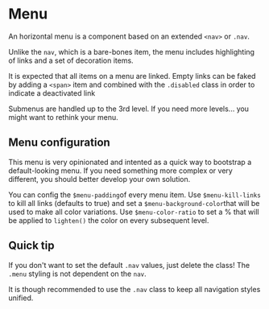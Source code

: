 # Menu

An horizontal menu is a component based on an extended `<nav>` or `.nav`.

Unlike the `nav`, which is a bare-bones item, the menu includes highlighting of links and a set of decoration items.

It is expected that all items on a menu are linked. Empty links can be faked by adding a `<span>` item and combined with the `.disabled` class in order to indicate a deactivated link

Submenus are handled up to the 3rd level. If you need more levels... you might want to rethink your menu.

## Menu configuration

This menu is very opinionated and intented as a quick way to bootstrap a default-looking menu. If you need something more complex or very different, you should better develop your own solution.

You can config the `$menu-padding`of every menu item. Use `$menu-kill-links` to kill all links (defaults to true) and set a `$menu-background-color`that will be used to make all color variations. Use `$menu-color-ratio` to set a % that will be applied to `lighten()` the color on every subsequent level.

## Quick tip

If you don't want to set the default `.nav` values, just delete the class! The `.menu` styling is not dependent on the `nav`. 

It is though recommended to use the `.nav` class to keep all navigation styles unified.